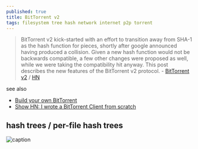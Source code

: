 ```yaml
---
published: true
title: BitTorrent v2
tags: filesystem tree hash network internet p2p torrent
---
```

> BitTorrent v2 kick-started with an effort to transition away from SHA-1 as the hash function for pieces, shortly after google announced having produced a collision. Given a new hash function would not be backwards compatible, a few other changes were proposed as well, while we were taking the compatibility hit anyway. This post describes the new features of the BitTorrent v2 protocol. - [BitTorrent v2](https://blog.libtorrent.org/2020/09/bittorrent-v2/) / [HN](https://news.ycombinator.com/item?id=24401999)

see also
- [Build your own BitTorrent](https://news.ycombinator.com/item?id=37941075)
- [Show HN: I wrote a BitTorrent Client from scratch](https://news.ycombinator.com/item?id=44265851)

## hash trees / per-file hash trees
![caption](https://blog.libtorrent.org/wp-content/uploads/2020/09/merkle-hash-tree.png) <!-- .element height="50%" width="50% ustify-content="left" -->

